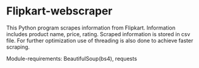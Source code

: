 # Flipkart-webscraper

This Python program scrapes information from Flipkart.
Information includes product name, price, rating.
Scraped information is stored in csv file.
For further optimization use of threading is also done to achieve faster scraping.

Module-requirements:
BeautifulSoup(bs4), requests
